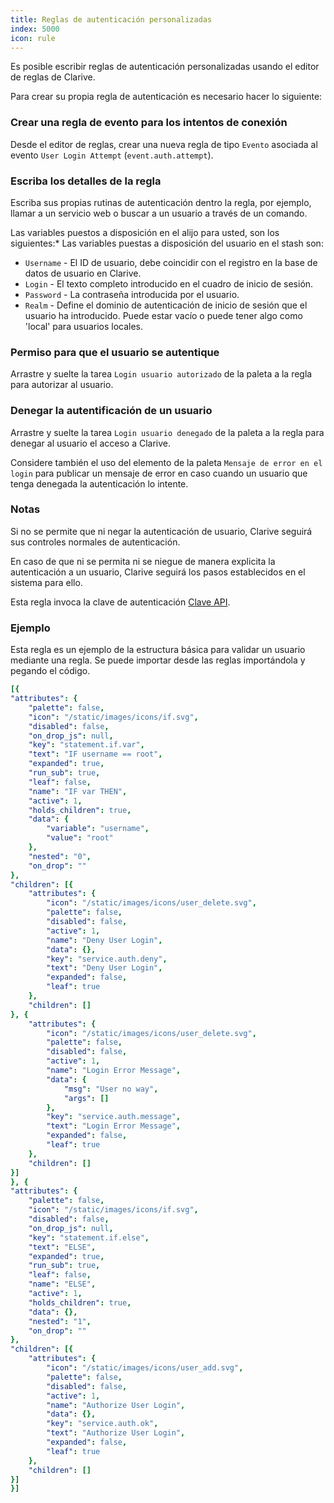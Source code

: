 ```yaml
---
title: Reglas de autenticación personalizadas
index: 5000
icon: rule
---
```


Es posible escribir reglas de autenticación personalizadas usando el editor de reglas de Clarive.

Para crear su propia regla de autenticación es necesario hacer lo siguiente:

### Crear una regla de evento para los intentos de conexión

Desde el editor de reglas, crear una nueva regla de tipo `Evento` asociada al evento `User Login Attempt` (`event.auth.attempt`).


### Escriba los detalles de la regla

Escriba sus propias rutinas de autenticación dentro la regla, por ejemplo, llamar a un servicio web o buscar a un usuario a través de un comando.

Las variables puestos a disposición en el alijo para usted, son los siguientes:* Las variables puestas a disposición del usuario en el stash son:

- `Username` - El ID de usuario, debe coincidir con el registro en la base de datos de usuario en Clarive.
- `Login` - El texto completo introducido en el cuadro de inicio de sesión.
- `Password` - La contraseña introducida por el usuario.
- `Realm` - Define el dominio de autenticación de inicio de sesión que el usuario ha introducido. Puede estar vacío o puede tener algo como 'local' para usuarios locales.

### Permiso para que el usuario se autentique

Arrastre y suelte la tarea `Login usuario autorizado` de la paleta a la regla para autorizar al usuario.

### Denegar la autentificación de un usuario

Arrastre y suelte la tarea `Login usuario denegado` de la paleta a la regla para denegar al usuario el acceso a Clarive.

Considere también el uso del elemento de la paleta `Mensaje de error en el login` para publicar un mensaje de error en caso cuando un usuario que tenga denegada la autenticación lo intente.

### Notas

Si no se permite que ni negar la autenticación de usuario, Clarive seguirá sus controles normales de autenticación.

En caso de que ni se permita ni se niegue de manera explicita la autenticación a un usuario, Clarive seguirá los pasos establecidos en el sistema para ello.

Esta regla invoca la clave de autenticación [Clave API](concepts/api_key).

### Ejemplo

Esta regla es un ejemplo de la estructura básica para validar un usuario mediante una regla. Se puede importar desde las reglas importándola y pegando el código.

```yaml
[{
"attributes": {
    "palette": false,
    "icon": "/static/images/icons/if.svg",
    "disabled": false,
    "on_drop_js": null,
    "key": "statement.if.var",
    "text": "IF username == root",
    "expanded": true,
    "run_sub": true,
    "leaf": false,
    "name": "IF var THEN",
    "active": 1,
    "holds_children": true,
    "data": {
        "variable": "username",
        "value": "root"
    },
    "nested": "0",
    "on_drop": ""
},
"children": [{
    "attributes": {
        "icon": "/static/images/icons/user_delete.svg",
        "palette": false,
        "disabled": false,
        "active": 1,
        "name": "Deny User Login",
        "data": {},
        "key": "service.auth.deny",
        "text": "Deny User Login",
        "expanded": false,
        "leaf": true
    },
    "children": []
}, {
    "attributes": {
        "icon": "/static/images/icons/user_delete.svg",
        "palette": false,
        "disabled": false,
        "active": 1,
        "name": "Login Error Message",
        "data": {
            "msg": "User no way",
            "args": []
        },
        "key": "service.auth.message",
        "text": "Login Error Message",
        "expanded": false,
        "leaf": true
    },
    "children": []
}]
}, {
"attributes": {
    "palette": false,
    "icon": "/static/images/icons/if.svg",
    "disabled": false,
    "on_drop_js": null,
    "key": "statement.if.else",
    "text": "ELSE",
    "expanded": true,
    "run_sub": true,
    "leaf": false,
    "name": "ELSE",
    "active": 1,
    "holds_children": true,
    "data": {},
    "nested": "1",
    "on_drop": ""
},
"children": [{
    "attributes": {
        "icon": "/static/images/icons/user_add.svg",
        "palette": false,
        "disabled": false,
        "active": 1,
        "name": "Authorize User Login",
        "data": {},
        "key": "service.auth.ok",
        "text": "Authorize User Login",
        "expanded": false,
        "leaf": true
    },
    "children": []
}]
}]
```
